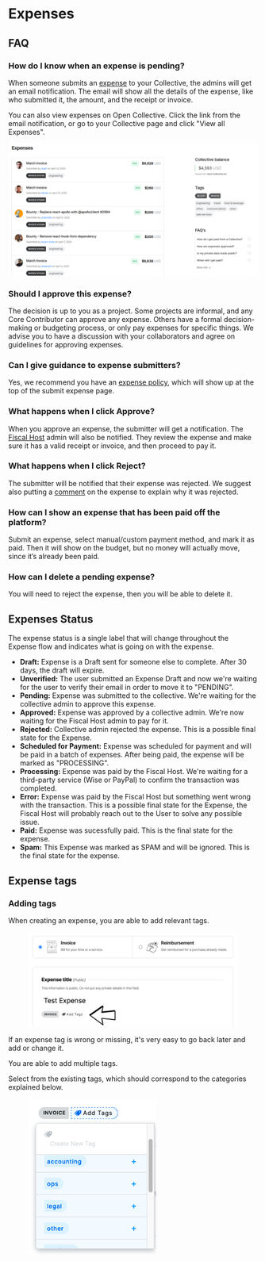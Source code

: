 # Expenses

## FAQ

### How do I know when an expense is pending?

When someone submits an [expense](../expenses-and-getting-paid/expenses.md) to your Collective, the admins will get an email notification. The email will show all the details of the expense, like who submitted it, the amount, and the receipt or invoice.

You can also view expenses on Open Collective. Click the link from the email notification, or go to your Collective page and click "View all Expenses".

![](<../.gitbook/assets/image (19).png>)

### Should I approve this expense?

The decision is up to you as a project. Some projects are informal, and any Core Contributor can approve any expense. Others have a formal decision-making or budgeting process, or only pay expenses for specific things. We advise you to have a discussion with your collaborators and agree on guidelines for approving expenses.

### Can I give guidance to expense submitters?

Yes, we recommend you have an [expense policy](collective-settings/expense-policy.md), which will show up at the top of the submit expense page.

### What happens when I click Approve?

When you approve an expense, the submitter will get a notification. The [Fiscal Host](../fiscal-hosts/fiscal-hosts.md) admin will also be notified. They review the expense and make sure it has a valid receipt or invoice, and then proceed to pay it.

### What happens when I click Reject?

The submitter will be notified that their expense was rejected. We suggest also putting a [comment](../expenses-and-getting-paid/expense-comments.md) on the expense to explain why it was rejected.

### How can I show an expense that has been paid off the platform?

Submit an expense, select manual/custom payment method, and mark it as paid. Then it will show on the budget, but no money will actually move, since it’s already been paid.&#x20;

### How can I delete a pending expense?&#x20;

You will need to reject the expense, then you will be able to delete it.

## Expenses Status

The expense status is a single label that will change throughout the Expense flow and indicates what is going on with the expense.

* **Draft:** Expense is a Draft sent for someone else to complete. After 30 days, the draft will expire.
* **Unverified:** The user submitted an Expense Draft and now we're waiting for the user to verify their email in order to move it to "PENDING".
* **Pending:** Expense was submitted to the collective. We're waiting for the collective admin to approve this expense.
* **Approved:** Expense was approved by a collective admin. We're now waiting for the Fiscal Host admin to pay for it.
* **Rejected:** Collective admin rejected the expense. This is a possible final state for the Expense.
* **Scheduled for Payment:** Expense was scheduled for payment and will be paid in a batch of expenses. After being paid, the expense will be marked as "PROCESSING".
* **Processing:** Expense was paid by the Fiscal Host. We're waiting for a third-party service (Wise or PayPal) to confirm the transaction was completed.
* **Error:** Expense was paid by the Fiscal Host but something went wrong with the transaction. This is a possible final state for the Expense, the Fiscal Host will probably reach out to the User to solve any possible issue.
* **Paid:** Expense was sucessfully paid. This is the final state for the expense.
* **Spam:** This Expense was marked as SPAM and will be ignored. This is the final state for the expense.

## Expense tags&#x20;

### Adding tags

When creating an expense, you are able to add relevant tags.&#x20;

<figure><img src="../.gitbook/assets/collectives_expenses_createtags_2022_09_22 (1).png" alt=""><figcaption></figcaption></figure>



If an expense tag is wrong or missing, it's very easy to go back later and add or change it.&#x20;





You are able to add multiple tags.

Select from the existing tags, which should correspond to the categories explained below.



<figure><img src="../.gitbook/assets/collectives_expenses_tags_2022_9_22.png" alt=""><figcaption></figcaption></figure>

###
